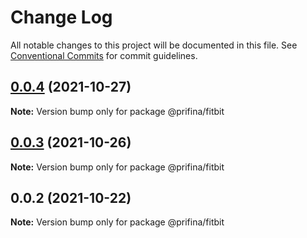 # Change Log

All notable changes to this project will be documented in this file.
See [Conventional Commits](https://conventionalcommits.org) for commit guidelines.

## [0.0.4](https://prifina-admin/prifina/prifina-components/compare/@prifina/fitbit@0.0.3...@prifina/fitbit@0.0.4) (2021-10-27)

**Note:** Version bump only for package @prifina/fitbit





## [0.0.3](https://prifina-admin/prifina/prifina-components/compare/@prifina/fitbit@0.0.2...@prifina/fitbit@0.0.3) (2021-10-26)

**Note:** Version bump only for package @prifina/fitbit





## 0.0.2 (2021-10-22)

**Note:** Version bump only for package @prifina/fitbit
